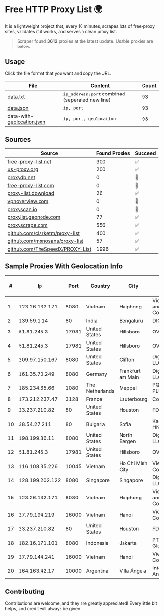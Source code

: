 
# Free HTTP Proxy List 🌍

It is a lightweight project that, every 10 minutes, scrapes lots of free-proxy sites, validates if it works, and serves a clean proxy list.


> Scraper found **3612** proxies at the latest update. Usable proxies are below.

## Usage

Click the file format that you want and copy the URL.


|File|Content|Count|
|----|-------|-----|
|[data.txt](https://raw.githubusercontent.com/themiralay/Proxy-List-World/master/data.txt)|`ip_address:port` combined (seperated new line)|93|
|[data.json](https://raw.githubusercontent.com/themiralay/Proxy-List-World/master/data.json)|`ip, port`|93|
|[data-with-geolocation.json](https://raw.githubusercontent.com/themiralay/Proxy-List-World/master/data-with-geolocation.json)|`ip, port, geolocation`|93|

## Sources

|Source|Found Proxies|Succeed|
|------|-------------|-------|
|[free-proxy-list.net](https://free-proxy-list.net)|300|✅|
|[us-proxy.org](https://www.us-proxy.org)|200|✅|
|[proxydb.net](http://proxydb.net)|0|🚫|
|[free-proxy-list.com](https://free-proxy-list.com/?page=&port=&type%5B%5D=http&type%5B%5D=https&up_time=0&search=Search)|0|🚫|
|[proxy-list.download](https://www.proxy-list.download/HTTP)|26|✅|
|[vpnoverview.com](https://vpnoverview.com/privacy/anonymous-browsing/free-proxy-servers)|0|🚫|
|[proxyscan.io](https://www.proxyscan.io)|0|🚫|
|[proxylist.geonode.com](https://proxylist.geonode.com/api/proxy-list?limit=300&page=1&sort_by=lastChecked&sort_type=desc&protocols=http,https)|77|✅|
|[proxyscrape.com](https://api.proxyscrape.com/v2/?request=displayproxies&protocol=http&timeout=10000&country=all&ssl=all&anonymity=all)|556|✅|
|[github.com/clarketm/proxy-list](https://raw.githubusercontent.com/clarketm/proxy-list/master/proxy-list-raw.txt)|400|✅|
|[github.com/monosans/proxy-list](https://raw.githubusercontent.com/monosans/proxy-list/main/proxies/http.txt)|57|✅|
|[github.com/TheSpeedX/PROXY-List](https://raw.githubusercontent.com/TheSpeedX/PROXY-List/master/http.txt)|1996|✅|


## Sample Proxies With Geolocation Info

|#|Ip|Port|Country|City|Internet Service Provider|
|-|--|----|-------|----|-------------------------|
|1|123.26.132.171|8080|Vietnam|Haiphong|VietNam Post and Telecom Corporation|
|2|139.59.1.14|80|India|Bengaluru|DIGITALOCEAN|
|3|51.81.245.3|17981|United States|Hillsboro|OVH SAS|
|4|51.81.245.3|17981|United States|Hillsboro|OVH SAS|
|5|209.97.150.167|8080|United States|Clifton|DigitalOcean, LLC|
|6|161.35.70.249|8080|Germany|Frankfurt am Main|DigitalOcean, LLC|
|7|185.234.65.66|1080|The Netherlands|Meppel|PQ HOSTING PLUS S.R.L.|
|8|173.212.237.47|3128|France|Lauterbourg|Contabo GmbH|
|9|23.237.210.82|80|United States|Houston|FDCservers.net|
|10|38.54.27.211|80|Bulgaria|Sofia|Kaopu Cloud HK Limited|
|11|198.199.86.11|8080|United States|North Bergen|DigitalOcean, LLC|
|12|51.81.245.3|17981|United States|Hillsboro|OVH SAS|
|13|116.108.35.226|10045|Vietnam|Ho Chi Minh City|Viettel Corporation|
|14|128.199.202.122|8080|Singapore|Singapore|DigitalOcean, LLC|
|15|123.26.132.171|8080|Vietnam|Haiphong|VietNam Post and Telecom Corporation|
|16|27.79.194.219|16000|Vietnam|Hanoi|Viettel Corporation|
|17|23.237.210.82|80|United States|Houston|FDCservers.net|
|18|182.16.171.101|8080|Indonesia|Jakarta|PT iForte Global Internet|
|19|27.79.144.241|16000|Vietnam|Hanoi|Viettel Corporation|
|20|164.163.42.17|10000|Argentina|Villa Ángela|Interret Villa Angela SRL|



## Contributing

Contributions are welcome, and they are greatly appreciated! Every
little bit helps, and credit will always be given.

